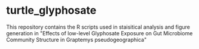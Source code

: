 # turtle_glyphosate
This repository contains the R scripts used in staisitical analysis and figure generation in "Effects of low-level Glyphosate Exposure on Gut Microbiome Community Structure in Graptemys pseudogeographica"
